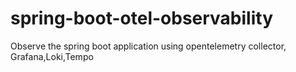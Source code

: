 # spring-boot-otel-observability
Observe the spring boot application using opentelemetry collector, Grafana,Loki,Tempo
